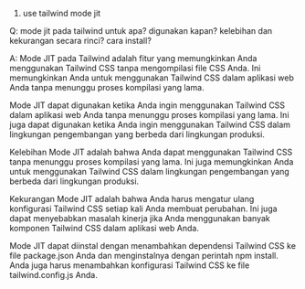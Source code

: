 1. use tailwind mode jit

Q: mode jit pada tailwind untuk apa? digunakan kapan? kelebihan dan kekurangan secara rinci? cara install?

A: Mode JIT pada Tailwind adalah fitur yang memungkinkan Anda menggunakan Tailwind CSS tanpa mengompilasi file CSS Anda. Ini memungkinkan Anda untuk menggunakan Tailwind CSS dalam aplikasi web Anda tanpa menunggu proses kompilasi yang lama.

Mode JIT dapat digunakan ketika Anda ingin menggunakan Tailwind CSS dalam aplikasi web Anda tanpa menunggu proses kompilasi yang lama. Ini juga dapat digunakan ketika Anda ingin menggunakan Tailwind CSS dalam lingkungan pengembangan yang berbeda dari lingkungan produksi.

Kelebihan Mode JIT adalah bahwa Anda dapat menggunakan Tailwind CSS tanpa menunggu proses kompilasi yang lama. Ini juga memungkinkan Anda untuk menggunakan Tailwind CSS dalam lingkungan pengembangan yang berbeda dari lingkungan produksi.

Kekurangan Mode JIT adalah bahwa Anda harus mengatur ulang konfigurasi Tailwind CSS setiap kali Anda membuat perubahan. Ini juga dapat menyebabkan masalah kinerja jika Anda menggunakan banyak komponen Tailwind CSS dalam aplikasi web Anda.

Mode JIT dapat diinstal dengan menambahkan dependensi Tailwind CSS ke file package.json Anda dan menginstalnya dengan perintah npm install. Anda juga harus menambahkan konfigurasi Tailwind CSS ke file tailwind.config.js Anda.
